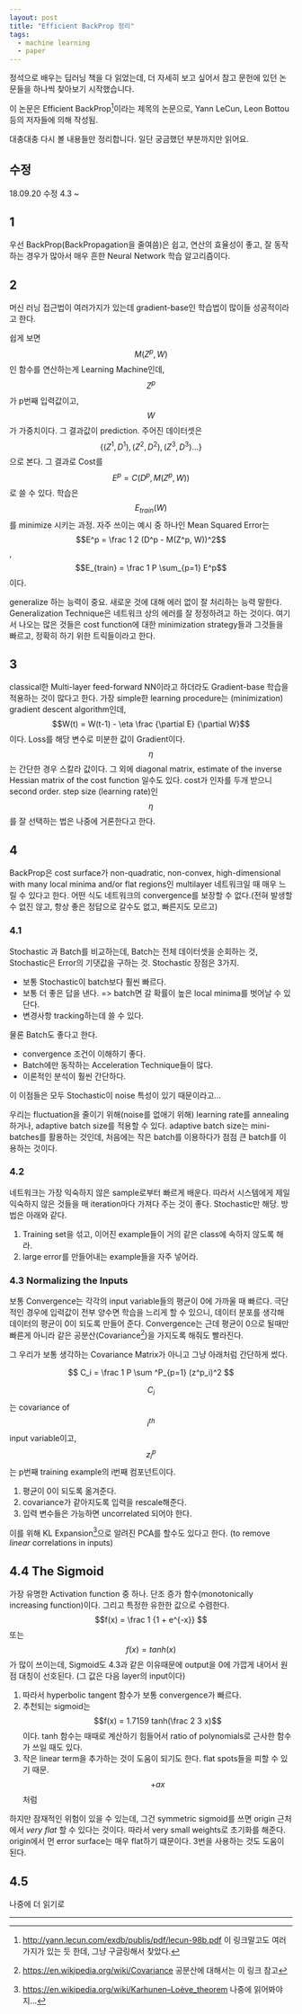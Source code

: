 ```yaml
---
layout: post
title: "Efficient BackProp 정리"
tags:
  - machine learning
  - paper
---
```


정석으로 배우는 딥러닝 책을 다 읽었는데, 더 자세히 보고 싶어서 참고 문헌에 있던 논문들을 하나씩 찾아보기 시작했습니다.

이 논문은 Efficient BackProp[^Paper]이라는 제목의 논문으로, Yann LeCun, Leon Bottou 등의 저자들에 의해 작성됨.

대충대충 다시 볼 내용들만 정리합니다. 일단 궁금했던 부분까지만 읽어요.

## 수정

18.09.20 수정 4.3 ~

## 1

우선 BackProp(BackPropagation을 줄여씀)은 쉽고, 연산의 효율성이 좋고, 잘 동작하는 경우가 많아서 매우 흔한 Neural Network 학습 알고리즘이다.

## 2

머신 러닝 접근법이 여러가지가 있는데 gradient-base인 학습법이 많이들 성공적이라고 한다.

쉽게 보면 $$M(Z^p, W)$$인 함수를 연산하는게 Learning Machine인데, $$Z^p$$가 p번째 입력값이고, $$W$$가 가중치이다. 그 결과값이 prediction. 주어진 데이터셋은 $$\{(Z^1, D^1), (Z^2, D^2), (Z^3, D^3) ... \}$$으로 본다. 그 결과로 Cost를 $$E^p = C(D^p, M(Z^p, W))$$로 쓸 수 있다. 학습은 $$E_{train}(W)$$를 minimize 시키는 과정. 자주 쓰이는 예시 중 하나인 Mean Squared Error는 $$E^p = \frac 1 2 (D^p - M(Z^p, W))^2$$, $$E_{train} = \frac 1 P \sum_{p=1} E^p$$이다.

generalize 하는 능력이 중요. 새로운 것에 대해 에러 없이 잘 처리하는 능력 말한다. Generalization Technique은 네트워크 상의 에러를 잘 정정하려고 하는 것이다. 여기서 나오는 많은 것들은 cost function에 대한 minimization strategy들과 그것들을 빠르고, 정확히 하기 위한 트릭들이라고 한다.

## 3

classical한 Multi-layer feed-forward NN이라고 하더라도 Gradient-base 학습을 적용하는 것이 많다고 한다. 가장 simple한 learning procedure는 (minimization) gradient descent algorithm인데, $$W(t) = W(t-1) - \eta \frac {\partial E} {\partial W}$$이다. Loss를 해당 변수로 미분한 값이 Gradient이다. $$\eta$$는 간단한 경우 스칼라 값이다. 그 외에 diagonal matrix, estimate of the inverse Hessian matrix of the cost function 일수도 있다. cost가 인자를 두개 받으니 second order. step size (learning rate)인 $$\eta$$를 잘 선택하는 법은 나중에 거론한다고 한다.

## 4

BackProp은 cost surface가 non-quadratic, non-convex, high-dimensional with many local minima and/or flat regions인 multilayer 네트워크일 때 매우 느릴 수 있다고 한다. 어떤 식도 네트워크의 convergence를 보장할 수 없다.(전혀 발생할 수 없진 않고, 항상 좋은 정답으로 갈수도 없고, 빠른지도 모르고)

### 4.1

Stochastic 과 Batch를 비교하는데, Batch는 전체 데이터셋을 순회하는 것, Stochastic은 Error의 기댓값을 구하는 것. Stochastic 장점은 3가지.

 - 보통 Stochastic이 batch보다 훨씬 빠르다.
 - 보통 더 좋은 답을 낸다. => batch면 갈 확률이 높은 local minima를 벗어날 수 있단다.
 - 변경사항 tracking하는데 쓸 수 있다.

물론 Batch도 좋다고 한다.

 - convergence 조건이 이해하기 좋다.
 - Batch에만 동작하는 Acceleration Technique들이 많다.
 - 이론적인 분석이 훨씬 간단하다.

이 이점들은 모두 Stochastic이 noise 특성이 있기 때문이라고...

우리는 fluctuation을 줄이기 위해(noise를 없애기 위해) learning rate를 annealing하거나, adaptive batch size를 적용할 수 있다. adaptive batch size는 mini-batches를 활용하는 것인데, 처음에는 작은 batch를 이용하다가 점점 큰 batch를 이용하는 것이다.

### 4.2

네트워크는 가장 익숙하지 않은 sample로부터 빠르게 배운다. 따라서 시스템에게 제일 익숙하지 않은 것들을 매 iteration마다 가져다 주는 것이 좋다. Stochastic만 해당. 방법은 아래와 같다.

1. Training set을 섞고, 이어진 example들이 거의 같은 class에 속하지 않도록 해라.
2. large error를 만들어내는 example들을 자주 넣어라.

### 4.3 Normalizing the Inputs

보통 Convergence는 각각의 input variable들의 평균이 0에 가까울 때 빠르다. 극단적인 경우에 입력값이 전부 양수면 학습을 느리게 할 수 있으니, 데이터 분포를 생각해 데이터의 평균이 0이 되도록 만들어 준다. Convergence는 근데 평균이 0으로 될때만 빠른게 아니라 같은 공분산(Covariance[^Covariance])을 가지도록 해줘도 빨라진다.

그 우리가 보통 생각하는 Covariance Matrix가 아니고 그냥 아래처럼 간단하게 썼다.

$$ C_i = \frac 1 P \sum ^P_{p=1} (z^p_i)^2 $$

$$C_i$$는 covariance of $$i^{th}$$ input variable이고, $$z^p_i$$는 p번째 training example의 i번째 컴포넌트이다.

1. 평균이 0이 되도록 옮겨준다.
2. covariance가 같아지도록 입력을 rescale해준다.
3. 입력 변수들은 가능하면 uncorrelated 되어야 한다.

이를 위해 KL Expansion[^KL]으로 알려진 PCA를 할수도 있다고 한다. (to remove *linear* correlations in inputs)

## 4.4 The Sigmoid

가장 유명한 Activation function 중 하나. 단조 증가 함수(monotonically increasing function)이다. 그리고 특정한 유한한 값으로 수렴한다. $$f(x) = \frac 1 {1 + e^{-x}} $$ 또는 $$f(x) = tanh(x)$$가 많이 쓰이는데, Sigmoid도 4.3과 같은 이유때문에 output을 0에 가깝게 내어서 원점 대칭이 선호된다. (그 값은 다음 layer의 input이다)

1. 따라서 hyperbolic tangent 함수가 보통 convergence가 빠르다.
2. 추천되는 sigmoid는 $$f(x) = 1.7159 tanh(\frac 2 3 x)$$이다. tanh 함수는 때때로 계산하기 힘들어서 ratio of polynomials로 근사한 함수가 쓰일 때도 있다.
3. 작은 linear term을 추가하는 것이 도움이 되기도 한다. flat spots들을 피할 수 있기 때문. $$+ ax$$ 처럼

하지만 잠재적인 위험이 있을 수 있는데, 그건 symmetric sigmoid를 쓰면 origin 근처에서 *very flat* 할 수 있다는 것이다. 따라서 very small weights로 초기화를 해준다. origin에서 먼 error surface는 매우 flat하기 떄문이다. 3번을 사용하는 것도 도움이 된다.

## 4.5

나중에 더 읽기로

---

[^Paper]: http://yann.lecun.com/exdb/publis/pdf/lecun-98b.pdf 이 링크말고도 여러가지가 있는 듯 한데, 그냥 구글링해서 찾았다.
[^Covariance]: https://en.wikipedia.org/wiki/Covariance 공분산에 대해서는 이 링크 참고
[^KL]: https://en.wikipedia.org/wiki/Karhunen–Loève_theorem 나중에 읽어봐야지...
